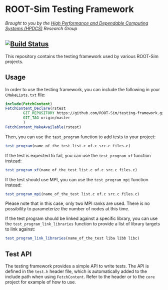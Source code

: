 # ROOT-Sim Testing Framework

_Brought to you by the [High Performance and Dependable Computing Systems (HPDCS)](https://hpdcs.github.io/)
Research Group_

[![Build Status](https://github.com/ROOT-Sim/testing-framework/actions/workflows/build_and_test.yml/badge.svg)](https://github.com/ROOT-Sim/testing-framework/actions/workflows/build_and_test.yml)
----------------------------------------------------------------------------------------

This repository contains the testing framework used by various ROOT-Sim projects.

## Usage

In order to use the testing framework, you can include the following in your `CMakeLists.txt` file:

```cmake
include(FetchContent)
FetchContent_Declare(rstest
        GIT_REPOSITORY https://github.com/ROOT-Sim/testing-framework.git
        GIT_TAG origin/master
        )
FetchContent_MakeAvailable(rstest)
```

Then, you can use the `test_program` function to add tests to your project:

```cmake
test_program(name_of_the_test list.c of.c src.c files.c)
```

If the test is expected to fail, you can use the `test_program_xf` function instead:

```cmake
test_program_xf(name_of_the_test list.c of.c src.c files.c)
```

If the test should use MPI, you can use the `test_program_mpi` function instead:

```cmake
test_program_mpi(name_of_the_test list.c of.c src.c files.c)
```

Please note that in this case, only two MPI ranks are used. There is no possibility to
parameterize the number of nodes at this time.

If the test program should be linked against a specific library, you can use the
`test_program_link_libraries` function to provide a list of library targets to link against:

```cmake
test_program_link_libraries(name_of_the_test liba libb libc)
```

## Test API

The testing framework provides a simple API to write tests. The API is defined in the
`test.h` header file, which is automatically added to the include path when using
`FetchContent`. Refer to the header or to the `core` project for example of how to use.
